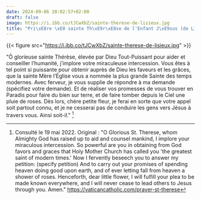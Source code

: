```yaml
---
date: 2024-09-06 20:02:57+02:00
draft: false
image: https://i.ibb.co/tJCwXbZ/sainte-therese-de-lisieux.jpg
title: "Pri\xE8re \xE0 sainte Th\xE9r\xE8se de l'Enfant J\xE9sus (de Lisieux)"
---
```




{{< figure src="https://i.ibb.co/tJCwXbZ/sainte-therese-de-lisieux.jpg" >}}

"Ô glorieuse sainte Thérèse, élevée par Dieu Tout-Puissant pour aider et conseiller l’humanité, j’implore votre miraculeuse intercession. Vous êtes à tel point si puissante pour obtenir auprès de Dieu les faveurs et les grâces, que la sainte Mère l’Église vous a nommée la plus grande Sainte des temps modernes. Avec ferveur, je vous supplie de répondre à ma demande (spécifiez votre demande). Et de réaliser vos promesses de vous trouver en Paradis pour faire du bien sur terre, et de faire tomber depuis le Ciel une pluie de roses. Dès lors, chère petite fleur, je ferai en sorte que votre appel soit partout connu, et je ne cesserai pas de conduire les gens vers Jésus à travers vous. Ainsi soit-il." [^1]

[^1]: Consulté le 19 mai 2022. Original : "O Glorious St. Therese, whom Almighty God has raised up to aid and counsel mankind, I implore your miraculous intercession. So powerful are you in obtaining from God favors and graces that Holy Mother Church has called you 'the greatest saint of modern times.' Now I fervently beseech you to answer my petition: (specify petition) And to carry out your promises of spending heaven doing good upon earth, and of ever letting fall from heaven a shower of roses. Henceforth, dear little flower, I will fulfill your plea to be made known everywhere, and I will never cease to lead others to Jesus through you. Amen." https://vaticancatholic.com/prayer-st-therese

